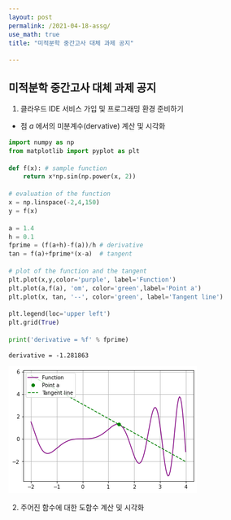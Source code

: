 ```yaml
---
layout: post
permalink: /2021-04-18-assg/
use_math: true
title: "미적분학 중간고사 대체 과제 공지"

---
```


## 미적분학 중간고사 대체 과제 공지

1. 클라우드 IDE 서비스 가입 및 프로그래밍 환경 준비하기

- 점 $a$ 에서의 미분계수(dervative) 계산 및 시각화


```python
import numpy as np
from matplotlib import pyplot as plt

def f(x): # sample function
    return x*np.sin(np.power(x, 2))

# evaluation of the function
x = np.linspace(-2,4,150)
y = f(x)

a = 1.4
h = 0.1
fprime = (f(a+h)-f(a))/h # derivative
tan = f(a)+fprime*(x-a)  # tangent

# plot of the function and the tangent
plt.plot(x,y,color='purple', label='Function')
plt.plot(a,f(a), 'om', color='green',label='Point a')
plt.plot(x, tan, '--', color='green', label='Tangent line')

plt.legend(loc='upper left')
plt.grid(True)

print('derivative = %f' % fprime)
```

    derivative = -1.281863

![png](img/output_0_1.png)


2. 주어진 함수에 대한 도함수 계산 및 시각화
